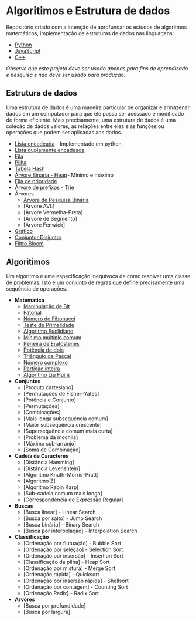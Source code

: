 # Algoritimos e Estrutura de dados
Repositório criado com a intenção de aprofundar os estudos de algoritmos matemáticos, implementação de estruturas de dados nas linguagens: 

* [Python](https://www.python.org/)
* [JavaScript](http://nodejs.org)
* [C++](https://www.cplusplus.com/)
  

*Observe que este projeto deve ser usado apenas para fins de aprendizado e pesquisa e não deve ser usado para produção.*


## Estrutura de dados
Uma estrutura de dados é uma maneira particular de organizar e armazenar dados em um computador para que ele possa ser acessado e modificado de forma eficiente. Mais precisamente, uma estrutura de dados é uma coleção de dados valores, as relações entre eles e as funções ou operações que podem ser aplicadas aos dados.
      
* [Lista encadeada](src/data-structures/linked-list) - Implementado em python
* [Lista duplamente encadeada](src/data-structures/doubly-linked-list)
* [Fila](src/data-structures/queue)
* [Pilha](src/data-structures/stack)
* [Tabela Hash](src/data-structures/hash-table)
* [Árvore Binária - Heap](src/data-structures/heap)- Mínimo e máximo
* [Fila de prioridade](src/data-structures/priority-list)
* [Árvore de prefixos - Trie](src/data-structures/trie)
* Árvores
     * [Árvore de Pesquisa Binária](src/data-structures/tree)
     * [Árvore AVL]
     * [Árvore Vermelha-Preta]
     * [Árvore de Segmento]
     * [Árvore Fenwick]
* [Gráfico](src/data-structures/graph)
* [Conjuntor Disjuntor](src/data-structures/disjoint-set)
* [Filtro Bloom](src/data-structures/bloom-filter)
 
## Algoritimos
Um algoritmo é uma especificação inequívoca de como resolver uma classe de problemas. Isto é um conjunto de regras que define precisamente uma sequência de operações.

* **Matematica**
     * [Manipulação de Bit](algorithms/Math/bit-manipulation)
     * [Fatorial](algorithms/Math/factorial)
     * [Número de Fibonacci](algorithms/Math/fibonacci)
     * [Teste de Primalidade](algorithms/Math/primality-test)
     * [Algoritmo Euclidiano](algorithms/Math/euclidean-algorithm)
     * [Mínimo múltiplo comum](algorithms/Math/least-common-multiple)
     * [Peneira de Eratóstenes](algorithms/Math/sieve-of-eratosthenes)
     * [Potência de dois](algorithms/Math/is-power-of-two)
     * [Triângulo de Pascal](algorithms/Math/pascal-triangle)
     * [Número complexo](algorithms/Math/complex-number)
     * [Partição inteira](algorithms/Math/integer-partition)
     * [Algoritmo Liu Hui π](algorithms/Math/liu-hui)
* **Conjuntos**
     * [Produto cartesiano]
     * [Permutações de Fisher–Yates]
     * [Potência e Conjunto]
     * [Permutações]
     * [Combinações]
     * [Mais longa subsequência comum]
     * [Maior subsequência crescente]
     * [Supersequência comum mais curta]
     * [Problema da mochila]
     * [Máximo sub-arranjo]
     * [Soma de Combinação]
* **Cadeia de Caracteres**
     * [Distância Hamming]
     * [Distância Levenshtein]
     * [Algoritmo Knuth–Morris–Pratt]
     * [Algoritmo Z]
     * [Algoritmo Rabin Karp]
     * [Sub-cadeia comum mais longa]
     * [Correspondência de Expressão Regular]
* **Buscas**
     * [Busca linear] - Linear Search
     * [Busca por salto] - Jump Search
     * [Busca binária] - Binary Search
     * [Busca por interpolação] - Interpolation Search
* **Classificação**  
     * [Ordenação por flutuação] - Bubble Sort
     * [Ordenação por seleção] - Selection Sort
     * [Ordenação por insersão] - Insertion Sort
     * [Classificação da pilha] - Heap Sort
     * [Ordenação por mistura] - Merge Sort
     * [Ordenação rápida] - Quicksort
     * [Ordenação por insersão rápida] - Shellsort
     * [Ordenação por contagem] - Counting Sort
     * [Ordenação Radix] - Radix Sort      
* **Arvóres**
     * [Busca por profundidade]
     * [Busca por largura]
